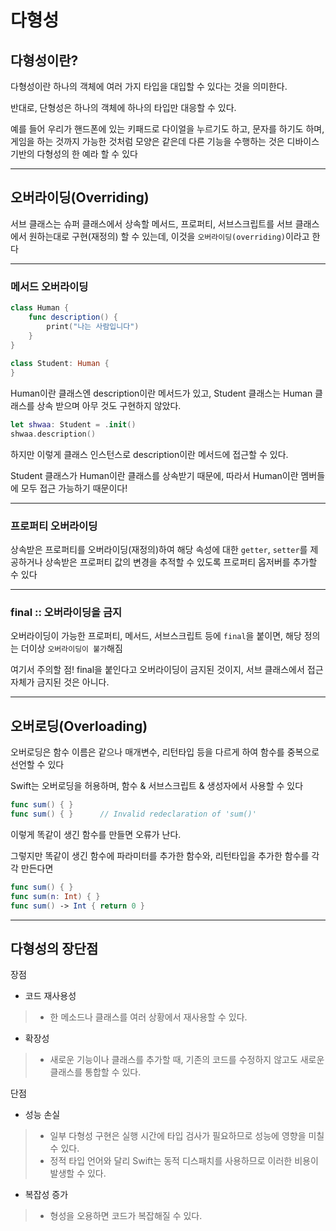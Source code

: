 # 다형성

## 다형성이란?

다형성이란 하나의 객체에 여러 가지 타입을 대입할 수 있다는 것을 의미한다.

반대로, 단형성은 하나의 객체에 하나의 타입만 대응할 수 있다.

예를 들어 우리가 핸드폰에 있는 키패드로 다이얼을 누르기도 하고, 문자를 하기도 하며, 게임을 하는 것까지 가능한 것처럼 모양은 같은데 다른 기능을 수행하는 것은 디바이스 기반의 다형성의 한 예라 할 수 있다

***

## 오버라이딩(Overriding)

서브 클래스는 슈퍼 클래스에서 상속할 메서드, 프로퍼티, 서브스크립트를 서브 클래스에서 원하는대로 구현(재정의) 할 수 있는데, 이것을 `오버라이딩(overriding)`이라고 한다

***

### 메서드 오버라이딩
```swift
class Human {
    func description() {
        print("나는 사람입니다")
    }
}
 
class Student: Human {
}
```
Human이란 클래스엔 description이란 메서드가 있고,
Student 클래스는 Human 클래스를 상속 받으며 아무 것도 구현하지 않았다.

```swift
let shwaa: Student = .init()
shwaa.description()
```
하지만 이렇게 클래스 인스턴스로 description이란 메서드에 접근할 수 있다.

Student 클래스가 Human이란 클래스를 상속받기 때문에, 따라서 Human이란 멤버들에 모두 접근 가능하기 때문이다!

***

### 프로퍼티 오버라이딩
상속받은 프로퍼티를 오버라이딩(재정의)하여 해당 속성에 대한 `getter`, `setter`를 제공하거나 상속받은 프로퍼티 값의 변경을 추적할 수 있도록 프로퍼티 옵저버를 추가할 수 있다

***

### final :: 오버라이딩을 금지
오버라이딩이 가능한 프로퍼티, 메서드, 서브스크립트 등에 `final`을 붙이면, 해당 정의는 더이상 `오버라이딩이 불가`해짐

여기서 주의할 점!
final을 붙인다고 오버라이딩이 금지된 것이지, 서브 클래스에서 접근 자체가 금지된 것은 아니다.

***

## 오버로딩(Overloading)

오버로딩은 함수 이름은 같으나 매개변수, 리턴타입 등을 다르게 하여 함수를 중복으로 선언할 수 있다

Swift는 오버로딩을 허용하며, 함수 & 서브스크립트 & 생성자에서 사용할 수 있다

```swift
func sum() { }
func sum() { }      // Invalid redeclaration of 'sum()'
```
이렇게 똑같이 생긴 함수를 만들면 오류가 난다. 

그렇지만 똑같이 생긴 함수에 파라미터를 추가한 함수와, 리턴타입을 추가한 함수를 각각 만든다면

```swift
func sum() { }
func sum(n: Int) { }
func sum() -> Int { return 0 }
```

***

## 다형성의 장단점

장점
- 코드 재사용성
> - 한 메소드나 클래스를 여러 상황에서 재사용할 수 있다.

- 확장성
> - 새로운 기능이나 클래스를 추가할 때, 기존의 코드를 수정하지 않고도 새로운 클래스를 통합할 수 있다.

단점
- 성능 손실
> - 일부 다형성 구현은 실행 시간에 타입 검사가 필요하므로 성능에 영향을 미칠 수 있다.
> - 정적 타입 언어와 달리 Swift는 동적 디스패치를 사용하므로 이러한 비용이 발생할 수 있다.

- 복잡성 증가
> - 형성을 오용하면 코드가 복잡해질 수 있다.